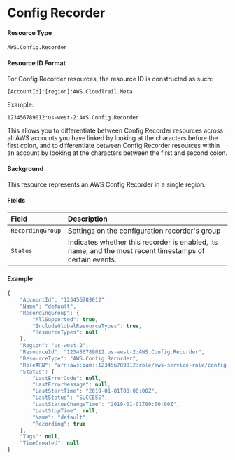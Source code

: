 # Config Recorder

#### Resource Type

`AWS.Config.Recorder`

#### Resource ID Format

For Config Recorder resources, the resource ID is constructed as such:

`[AccountId]:[region]:AWS.CloudTrail.Meta`

Example:

`123456789012:us-west-2:AWS.Config.Recorder`

This allows you to differentiate between Config Recorder resources across all AWS accounts you have linked by looking at the characters before the first colon, and to differentiate between Config Recorder resources within an account by looking at the characters between the first and second colon.

#### Background

This resource represents an AWS Config Recorder in a single region.

#### Fields

| Field            | Description                                                                                             |
| :--------------- | :------------------------------------------------------------------------------------------------------ |
| `RecordingGroup` | Settings on the configuration recorder's group                                                          |
| `Status`         | Indicates whether this recorder is enabled, its name, and the most recent timestamps of certain events. |

#### Example

```javascript
{
    "AccountId": "123456789012",
    "Name": "default",
    "RecordingGroup": {
        "AllSupported": true,
        "IncludeGlobalResourceTypes": true,
        "ResourceTypes": null
    },
    "Region": "us-west-2",
    "ResourceId": "123456789012:us-west-2:AWS.Config.Recorder",
    "ResourceType": "AWS.Config.Recorder",
    "RoleARN": "arn:aws:iam::123456789012:role/aws-service-role/config.amazonaws.com/AWSServiceRoleForConfig",
    "Status": {
        "LastErrorCode": null,
        "LastErrorMessage": null,
        "LastStartTime": "2019-01-01T00:00:00Z",
        "LastStatus": "SUCCESS",
        "LastStatusChangeTime": "2019-01-01T00:00:00Z",
        "LastStopTime": null,
        "Name": "default",
        "Recording": true
    },
    "Tags": null,
    "TimeCreated": null
}
```
